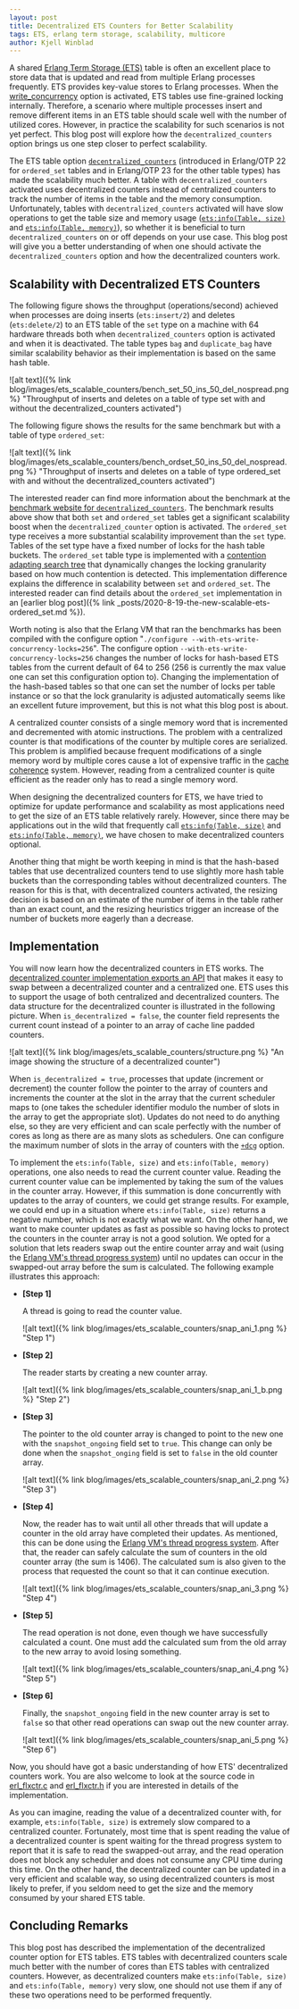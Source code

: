 ```yaml
---
layout: post
title: Decentralized ETS Counters for Better Scalability
tags: ETS, erlang term storage, scalability, multicore
author: Kjell Winblad
---
```


A shared [Erlang Term Storage
(ETS)](/doc/man/ets.html) table is often an
excellent place to store data that is updated and read from
multiple Erlang processes frequently. ETS provides key-value stores to
Erlang processes. When the
[write_concurrency](/doc/man/ets.html#new-2) option
is activated, ETS tables use fine-grained locking
internally. Therefore, a scenario where multiple processes insert and
remove different items in an ETS table should scale well with the
number of utilized cores. However, in practice the scalability
for such scenarios is not yet perfect. This blog post will explore
how the `decentralized_counters` option brings us one step closer to
perfect scalability.

The ETS table option
[`decentralized_counters`](/doc/man/ets.html#new-2)
(introduced in Erlang/OTP 22 for `ordered_set` tables and in
Erlang/OTP 23 for the other table types) has made the scalability much
better. A table with `decentralized_counters` activated uses
decentralized counters instead of centralized counters to track the
number of items in the table and the memory
consumption. Unfortunately, tables with `decentralized_counters`
activated will have slow operations to get the table size and
memory usage ([`ets:info(Table,
size)`](/doc/man/ets.html#info-2) and
[`ets:info(Table,
memory)`](/doc/man/ets.html#info-2)), so whether it
is beneficial to turn `decentralized_counters` on or off depends on
your use case. This blog post will give you a better understanding of
when one should activate the `decentralized_counters` option and how
the decentralized counters work.

## Scalability with Decentralized ETS Counters

The following figure shows the throughput (operations/second) achieved
when processes are doing inserts (`ets:insert/2`) and deletes
(`ets:delete/2`) to an ETS table of the `set` type on a machine with
64 hardware threads both when `decentralized_counters` option is
activated and when it is deactivated. The table types `bag` and
`duplicate_bag` have similar scalability behavior as their
implementation is based on the same hash table.

![alt text]({% link blog/images/ets_scalable_counters/bench_set_50_ins_50_del_nospread.png %} "Throughput of inserts and deletes on a table of type set with and without the decentralized_counters activated")

The following figure shows the results for the same benchmark but with
a table of type `ordered_set`:

![alt text]({% link blog/images/ets_scalable_counters/bench_ordset_50_ins_50_del_nospread.png %} "Throughput of inserts and deletes on a table of type ordered_set with and without the decentralized_counters activated")

The interested reader can find more information about the benchmark at
the [benchmark website for
`decentralized_counters`](http://winsh.me/ets_catree_benchmark/decent_ctrs_hash.html). The
benchmark results above show that both `set` and `ordered_set` tables
get a significant scalability boost when the `decentralized_counter`
option is activated. The `ordered_set` type receives a more
substantial scalability improvement than the `set` type. Tables of the
set type have a fixed number of locks for the hash table buckets. The
`ordered_set` table type is implemented with a [contention adapting
search tree](https://doi.org/10.1016/j.jpdc.2017.11.007) that
dynamically changes the locking granularity based on how much
contention is detected. This implementation difference explains the
difference in scalability between `set` and `ordered_set`. The
interested reader can find details about the `ordered_set`
implementation in an [earlier blog
post]({% link _posts/2020-8-19-the-new-scalable-ets-ordered_set.md %}).

Worth noting is also that the Erlang VM that ran the benchmarks has
been compiled with the configure option "`./configure
--with-ets-write-concurrency-locks=256`". The configure option
`--with-ets-write-concurrency-locks=256` changes the number of locks
for hash-based ETS tables from the current default of 64 to 256 (256
is currently the max value one can set this configuration option
to). Changing the implementation of the hash-based tables so that one
can set the number of locks per table instance or so that the lock
granularity is adjusted automatically seems like an excellent future
improvement, but this is not what this blog post is about.

A centralized counter consists of a single memory word that is
incremented and decremented with atomic instructions. The problem with
a centralized counter is that modifications of the counter
by multiple cores are serialized. This problem is amplified because
frequent modifications of a single memory word by multiple cores cause
a lot of expensive traffic in the [cache
coherence](https://en.wikipedia.org/wiki/Cache_coherence)
system. However, reading from a centralized counter is quite efficient
as the reader only has to read a single memory word.

When designing the decentralized counters for ETS, we have tried to
optimize for update performance and scalability as most applications
need to get the size of an ETS table relatively rarely. However, since
there may be applications out in the wild that frequently call
[`ets:info(Table, size)`](/doc/man/ets.html#info-2)
and [`ets:info(Table,
memory)`](/doc/man/ets.html#info-2), we have chosen
to make decentralized counters optional.

Another thing that might be worth keeping in mind is that the
hash-based tables that use decentralized counters tend to use slightly
more hash table buckets than the corresponding tables without
decentralized counters. The reason for this is that, with
decentralized counters activated, the resizing decision is based on an
estimate of the number of items in the table rather than an exact
count, and the resizing heuristics trigger an increase of the number
of buckets more eagerly than a decrease.

## Implementation

You will now learn how the decentralized counters in ETS works. The
[decentralized counter implementation exports an
API](https://github.com/erlang/otp/blob/ce7dbe8742e66f4632b5d39a9b4d7aa461e4f164/erts/emulator/beam/erl_flxctr.h)
that makes it easy to swap between a decentralized counter and a
centralized one. ETS uses this to support the usage of both
centralized and decentralized counters. The data structure for the
decentralized counter is illustrated in the following picture. When
`is_decentralized = false`, the counter field represents the current
count instead of a pointer to an array of cache line padded counters.

![alt text]({% link blog/images/ets_scalable_counters/structure.png %} "An image
showing the structure of a decentralized counter")

When `is_decentralized = true`, processes that update (increment or
decrement) the counter follow the pointer to the array of counters and
increments the counter at the slot in the array that the current
scheduler maps to (one takes the scheduler identifier modulo the
number of slots in the array to get the appropriate slot). Updates do
not need to do anything else, so they are very efficient and can scale
perfectly with the number of cores as long as there are as many slots
as schedulers. One can configure the maximum number of slots in the
array of counters with the
[`+dcg`](/doc/man/erl.html) option.

To implement the `ets:info(Table, size)` and `ets:info(Table, memory)`
operations, one also needs to read the current counter value. Reading
the current counter value can be implemented by taking the sum of the
values in the counter array. However, if this summation is done
concurrently with updates to the array of counters, we could get
strange results. For example, we could end up in a situation where
`ets:info(Table, size)` returns a negative number, which is not
exactly what we want. On the other hand, we want to make counter
updates as fast as possible so having locks to protect the counters in
the counter array is not a good solution. We opted for a solution that
lets readers swap out the entire counter array and wait (using the
[Erlang VM's thread progress
system](https://github.com/erlang/otp/blob/7c06ca6231b812965305522284dd9f2653ced98d/erts/emulator/internal_doc/ThreadProgress.md))
until no updates can occur in the swapped-out array before the sum is
calculated. The following example illustrates this approach:


* **[Step 1]**
   
   A thread is going to read the counter value.
   
   ![alt text]({% link blog/images/ets_scalable_counters/snap_ani_1.png %} "Step 1")

* **[Step 2]**
   
   The reader starts by creating a new counter array.
   
   ![alt text]({% link blog/images/ets_scalable_counters/snap_ani_1_b.png %} "Step 2")

* **[Step 3]**
   
   The pointer to the old counter array is changed to point to the new
   one with the `snapshot_ongoing` field set to `true`. This
   change can only be done when the `snapshot_onging` field is set to
   `false` in the old counter array.
   
   ![alt text]({% link blog/images/ets_scalable_counters/snap_ani_2.png %} "Step 3")

* **[Step 4]**
   
   Now, the reader has to wait until all other threads that will
   update a counter in the old array have completed their updates. As
   mentioned, this can be done using the [Erlang VM's thread progress
   system](https://github.com/erlang/otp/blob/7c06ca6231b812965305522284dd9f2653ced98d/erts/emulator/internal_doc/ThreadProgress.md). After
   that, the reader can safely calculate the sum of counters in the
   old counter array (the sum is 1406). The calculated sum is also
   given to the process that requested the count so that it can
   continue execution.
   
   ![alt text]({% link blog/images/ets_scalable_counters/snap_ani_3.png %} "Step 4")

* **[Step 5]**
   
   The read operation is not done, even though we have successfully
   calculated a count. One must add the calculated sum from the old
   array to the new array to avoid losing something.
   
   ![alt text]({% link blog/images/ets_scalable_counters/snap_ani_4.png %} "Step 5")

* **[Step 6]**
   
   Finally, the `snapshot_ongoing` field in the new counter array is
   set to `false` so that other read operations can swap out the new
   counter array.
   
   ![alt text]({% link blog/images/ets_scalable_counters/snap_ani_5.png %} "Step 6")

Now, you should have got a basic understanding of how ETS'
decentralized counters work. You are also welcome to look at the
source code in
[erl_flxctr.c](https://github.com/erlang/otp/blob/ce7dbe8742e66f4632b5d39a9b4d7aa461e4f164/erts/emulator/beam/erl_flxctr.c)
and
[erl_flxctr.h](https://github.com/erlang/otp/blob/ce7dbe8742e66f4632b5d39a9b4d7aa461e4f164/erts/emulator/beam/erl_flxctr.h)
if you are interested in details of the implementation.

As you can imagine, reading the value of a decentralized counter with,
for example, `ets:info(Table, size)` is extremely slow compared to a
centralized counter. Fortunately, most time that is spent reading the
value of a decentralized counter is spent waiting for the thread
progress system to report that it is safe to read the swapped-out array,
and the read operation does not block any scheduler and does not
consume any CPU time during this time. On the other hand, the
decentralized counter can be updated in a very efficient and scalable
way, so using decentralized counters is most likely to prefer, if you
seldom need to get the size and the memory consumed by your shared
ETS table.


## Concluding Remarks


This blog post has described the implementation of the decentralized
counter option for ETS tables. ETS tables with decentralized counters
scale much better with the number of cores than ETS tables with
centralized counters. However, as decentralized counters make
`ets:info(Table, size)` and `ets:info(Table, memory)` very slow, one
should not use them if any of these two operations need to be
performed frequently.
